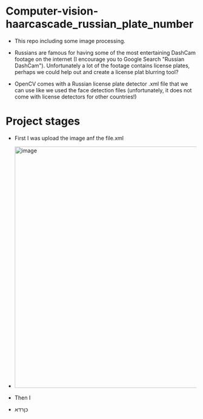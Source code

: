 # Computer-vision-haarcascade_russian_plate_number
- This repo including some image processing.
- Russians are famous for having some of the most entertaining DashCam footage on the internet (I encourage you to Google Search "Russian DashCam").
  Unfortunately a lot of the footage contains license plates, perhaps we could help out and create a license plat blurring tool?

- OpenCV comes with a Russian license plate detector .xml file that we can use like we used the face detection files (unfortunately, it does not come with license detectors for other countries!)

# Project stages

- First I was upload the image anf the file.xml
- <img width="636" alt="image" src="https://github.com/IlaiGamzu/Computer-vision-haarcascade_russian_plate_number/assets/135164356/cded5367-8118-416f-966e-2de1512ed6f6">

- Then I 
- כןרדא
